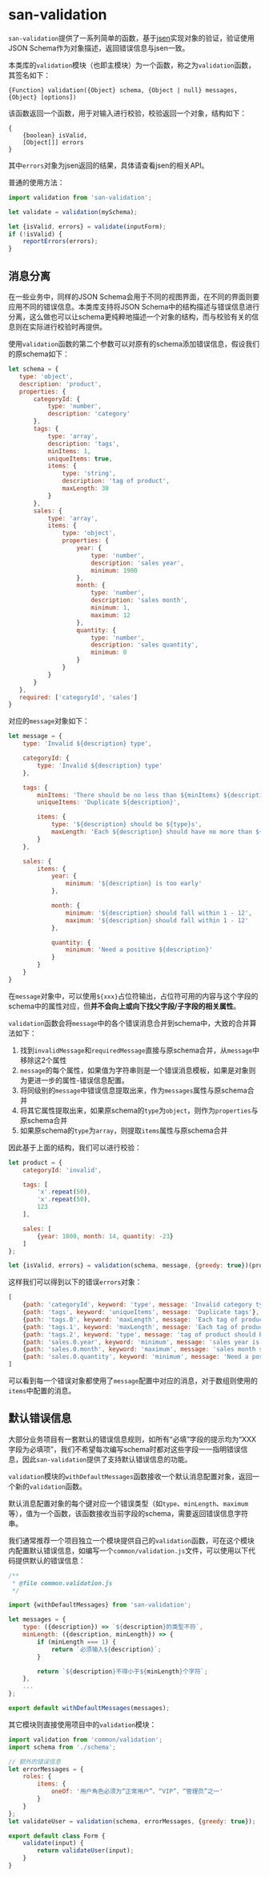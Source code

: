 # san-validation

`san-validation`提供了一系列简单的函数，基于[jsen](https://github.com/bugventure/jsen)实现对象的验证，验证使用JSON Schema作为对象描述，返回错误信息与jsen一致。

本类库的`validation`模块（也即主模块）为一个函数，称之为`validation`函数，其签名如下：

```
{Function} validation({Object} schema, {Object | null} messages, {Object} [options])
```

该函数返回一个函数，用于对输入进行校验，校验返回一个对象，结构如下：

```
{
    {boolean} isValid,
    [Object[]] errors
}
```

其中`errors`对象为jsen返回的结果，具体请查看jsen的相关API。

普通的使用方法：

```js
import validation from 'san-validation';

let validate = validation(mySchema);

let {isValid, errors} = validate(inputForm);
if (!isValid) {
    reportErrors(errors);
}
```

## 消息分离

在一些业务中，同样的JSON Schema会用于不同的视图界面，在不同的界面则要应用不同的错误信息。本类库支持将JSON Schema中的结构描述与错误信息进行分离，这么做也可以让schema更纯粹地描述一个对象的结构，而与校验有关的信息则在实际进行校验时再提供。

使用`validation`函数的第二个参数可以对原有的schema添加错误信息，假设我们的原schema如下：

```javascript
let schema = {
   type: 'object',
   description: 'product',
   properties: {
       categoryId: {
           type: 'number',
           description: 'category'
       },
       tags: {
           type: 'array',
           description: 'tags',
           minItems: 1,
           uniqueItems: true,
           items: {
               type: 'string',
               description: 'tag of product',
               maxLength: 30
           }
       },
       sales: {
           type: 'array',
           items: {
               type: 'object',
               properties: {
                   year: {
                       type: 'number',
                       description: 'sales year',
                       minimum: 1900
                   },
                   month: {
                       type: 'number',
                       description: 'sales month',
                       minimum: 1,
                       maximum: 12
                   },
                   quantity: {
                       type: 'number',
                       description: 'sales quantity',
                       minimum: 0
                   }
               }
           }
       }
   },
   required: ['categoryId', 'sales']
}
```

对应的`message`对象如下：

```javascript
let message = {
    type: 'Invalid ${description} type',

    categoryId: {
        type: 'Invalid ${description} type'
    },

    tags: {
        minItems: 'There should be no less than ${minItems} ${description}',
        uniqueItems: 'Duplicate ${description}',

        items: {
            type: '${description} should be ${type}s',
            maxLength: 'Each ${description} should have no more than ${maxLength} characters'
        }
    },

    sales: {
        items: {
            year: {
                minimum: '${description} is too early'
            },

            month: {
                minimum: '${description} should fall within 1 - 12',
                maximum: '${description} should fall within 1 - 12'
            },

            quantity: {
                minimum: 'Need a positive ${description}'
            }
        }
    }
}
```

在`message`对象中，可以使用`${xxx}`占位符输出，占位符可用的内容与这个字段的schema中的属性对应，但**并不会向上或向下找父字段/子字段的相关属性**。

`validation`函数会将`message`中的各个错误消息合并到schema中，大致的合并算法如下：

1. 找到`invalidMessage`和`requiredMessage`直接与原schema合并，从`message`中移除这2个属性
2. `message`的每个属性，如果值为字符串则是一个错误消息模板，如果是对象则为更进一步的属性-错误信息配置。
3. 将同级别的`message`中错误信息提取出来，作为`messages`属性与原schema合并
4. 将其它属性提取出来，如果原schema的`type`为`object`，则作为`properties`与原schema合并
5. 如果原schema的`type`为`array`，则提取`items`属性与原schema合并

因此基于上面的结构，我们可以进行校验：

```javascript
let product = {
    categoryId: 'invalid',

    tags: [
        'x'.repeat(50),
        'x'.repeat(50),
        123
    ],

    sales: [
        {year: 1800, month: 14, quantity: -23}
    ]
};

let {isValid, errors} = validation(schema, message, {greedy: true})(product);
```

这样我们可以得到以下的错误`errors`对象：

```javascript
[
    {path: 'categoryId', keyword: 'type', message: 'Invalid category type'},
    {path: 'tags', keyword: 'uniqueItems', message: 'Duplicate tags'},
    {path: 'tags.0', keyword: 'maxLength', message: 'Each tag of product should have no more than 30 characters'},
    {path: 'tags.1', keyword: 'maxLength', message: 'Each tag of product should have no more than 30 characters'},
    {path: 'tags.2', keyword: 'type', message: 'tag of product should be strings'},
    {path: 'sales.0.year', keyword: 'minimum', message: 'sales year is too early'},
    {path: 'sales.0.month', keyword: 'maximum', message: 'sales month should fall within 1 - 12'},
    {path: 'sales.0.quantity', keyword: 'minimum', message: 'Need a positive sales quantity'},
]
```

可以看到每一个错误对象都使用了`message`配置中对应的消息，对于数组则使用的`items`中配置的消息。

## 默认错误信息

大部分业务项目有一套默认的错误信息规则，如所有“必填”字段的提示均为“XXX字段为必填项”，我们不希望每次编写schema时都对这些字段一一指明错误信息，因此`san-validation`提供了支持默认错误信息的功能。

`validation`模块的`withDefaultMessages`函数接收一个默认消息配置对象，返回一个新的`validation`函数。

默认消息配置对象的每个键对应一个错误类型（如`type`、`minLength`、`maximum`等），值为一个函数，该函数接收当前字段的schema，需要返回错误信息字符串。

我们通常推荐一个项目独立一个模块提供自己的`validation`函数，可在这个模块内配置默认错误信息，如编写一个`common/validation.js`文件，可以使用以下代码提供默认的错误信息：

```javascript
/**
 * @file common.validation.js
 */

import {withDefaultMessages} from 'san-validation';

let messages = {
    type: ({description}) => `${description}的类型不符`,
    minLength: ({description, minLength}) => {
        if (minLength === 1) {
            return `必须输入${description}`;
        }

        return `${description}不得小于${minLength}个字符`;
    },
    ...
};

export default withDefaultMessages(messages);
```

其它模块则直接使用项目中的`validation`模块：

```javascript
import validation from 'common/validation';
import schema from './schema';

// 额外的错误信息
let errorMessages = {
    roles: {
        items: {
            oneOf: '用户角色必须为“正常用户”、“VIP”、“管理员”之一'
        }
    }
};
let validateUser = validation(schema, errorMessages, {greedy: true});

export default class Form {
    validate(input) {
        return validateUser(input);
    }
}
```
